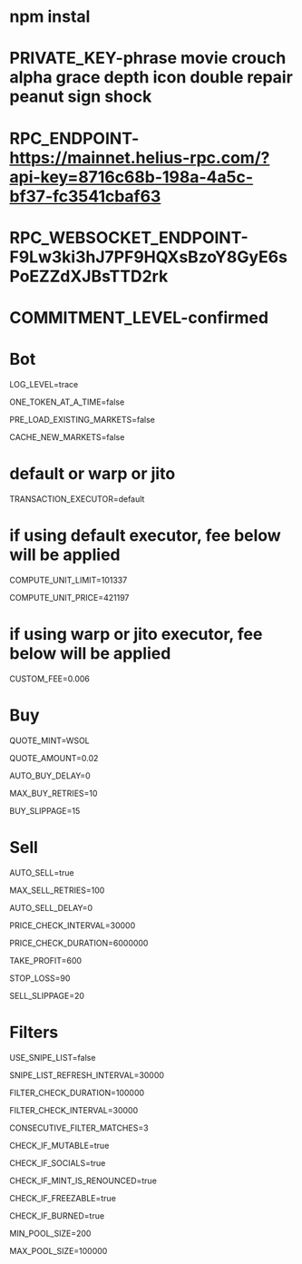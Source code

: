 # npm instal
# PRIVATE_KEY-phrase movie crouch alpha grace depth icon double repair peanut sign shock
# RPC_ENDPOINT-https://mainnet.helius-rpc.com/?api-key=8716c68b-198a-4a5c-bf37-fc3541cbaf63

# RPC_WEBSOCKET_ENDPOINT-F9Lw3ki3hJ7PF9HQXsBzoY8GyE6sPoEZZdXJBsTTD2rk

# COMMITMENT_LEVEL-confirmed

# Bot

LOG_LEVEL=trace

ONE_TOKEN_AT_A_TIME=false

PRE_LOAD_EXISTING_MARKETS=false

CACHE_NEW_MARKETS=false

# default or warp or jito

TRANSACTION_EXECUTOR=default

# if using default executor, fee below will be applied

COMPUTE_UNIT_LIMIT=101337

COMPUTE_UNIT_PRICE=421197

# if using warp or jito executor, fee below will be applied

CUSTOM_FEE=0.006

# Buy

QUOTE_MINT=WSOL

QUOTE_AMOUNT=0.02

AUTO_BUY_DELAY=0

MAX_BUY_RETRIES=10

BUY_SLIPPAGE=15

# Sell

AUTO_SELL=true

MAX_SELL_RETRIES=100

AUTO_SELL_DELAY=0

PRICE_CHECK_INTERVAL=30000

PRICE_CHECK_DURATION=6000000

TAKE_PROFIT=600

STOP_LOSS=90

SELL_SLIPPAGE=20

# Filters

USE_SNIPE_LIST=false

SNIPE_LIST_REFRESH_INTERVAL=30000

FILTER_CHECK_DURATION=100000

FILTER_CHECK_INTERVAL=30000

CONSECUTIVE_FILTER_MATCHES=3

CHECK_IF_MUTABLE=true

CHECK_IF_SOCIALS=true

CHECK_IF_MINT_IS_RENOUNCED=true

CHECK_IF_FREEZABLE=true

CHECK_IF_BURNED=true

MIN_POOL_SIZE=200

MAX_POOL_SIZE=100000
